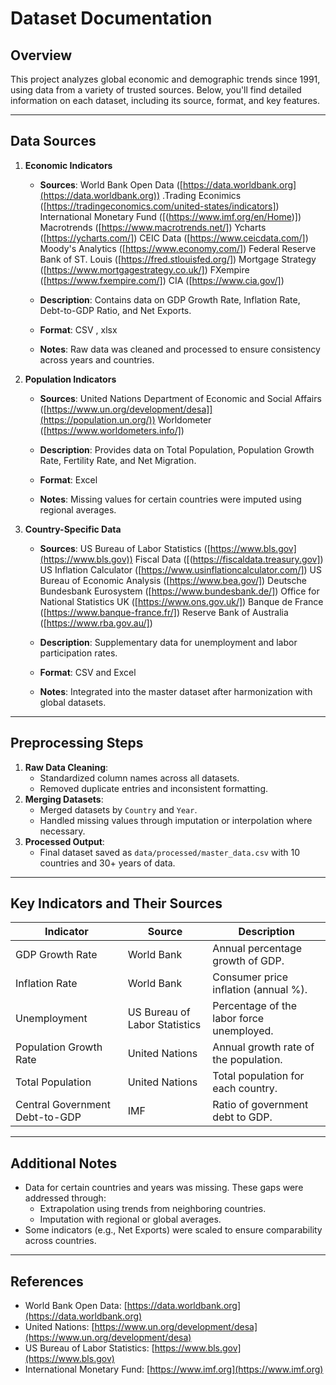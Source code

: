 # Dataset Documentation

## Overview
This project analyzes global economic and demographic trends since 1991, using data from a variety of trusted sources. Below, you'll find detailed information on each dataset, including its source, format, and key features.

---

## Data Sources
1. **Economic Indicators**  
   - **Sources**: World Bank Open Data ([https://data.worldbank.org](https://data.worldbank.org))
     .Trading Econimics ([https://tradingeconomics.com/united-states/indicators])
                  International Monetary Fund ([(https://www.imf.org/en/Home)])
                  Macrotrends ([https://www.macrotrends.net/])
                  Ycharts ([https://ycharts.com/])
                  CEIC Data ([https://www.ceicdata.com/])
                  Moody's Analytics ([https://www.economy.com/])
                  Federal Reserve Bank of ST. Louis ([https://fred.stlouisfed.org/])
                  Mortgage Strategy ([https://www.mortgagestrategy.co.uk/])
                  FXempire ([https://www.fxempire.com/])
                  CIA ([https://www.cia.gov/])
                  
                 
   - **Description**: Contains data on GDP Growth Rate, Inflation Rate, Debt-to-GDP Ratio, and Net Exports.  
   - **Format**: CSV  ,  xlsx
   - **Notes**: Raw data was cleaned and processed to ensure consistency across years and countries.  

2. **Population Indicators**  
   - **Sources**: United Nations Department of Economic and Social Affairs ([https://www.un.org/development/desa]](https://population.un.org/))
                  Worldometer ([https://www.worldometers.info/])
     
   - **Description**: Provides data on Total Population, Population Growth Rate, Fertility Rate, and Net Migration.  
   - **Format**: Excel  
   - **Notes**: Missing values for certain countries were imputed using regional averages.  

3. **Country-Specific Data**  
   - **Sources**: US Bureau of Labor Statistics ([https://www.bls.gov](https://www.bls.gov))
                  Fiscal Data ([(https://fiscaldata.treasury.gov])
                  US Inflation Calculator ([https://www.usinflationcalculator.com/])
                  US Bureau of Economic Analysis ([https://www.bea.gov/])
                  Deutsche Bundesbank Eurosystem ([https://www.bundesbank.de/])
                  Office for National Statistics UK ([https://www.ons.gov.uk/])
                  Banque de France ([https://www.banque-france.fr/])
                  Reserve Bank of Australia ([https://www.rba.gov.au/])
     
   - **Description**: Supplementary data for unemployment and labor participation rates.  
   - **Format**: CSV and Excel  
   - **Notes**: Integrated into the master dataset after harmonization with global datasets.

---

## Preprocessing Steps
1. **Raw Data Cleaning**:
   - Standardized column names across all datasets.
   - Removed duplicate entries and inconsistent formatting.
2. **Merging Datasets**:
   - Merged datasets by `Country` and `Year`.
   - Handled missing values through imputation or interpolation where necessary.
3. **Processed Output**:
   - Final dataset saved as `data/processed/master_data.csv` with 10 countries and 30+ years of data.

---

## Key Indicators and Their Sources
| Indicator                      | Source                          | Description                                             |
|--------------------------------|---------------------------------|---------------------------------------------------------|
| GDP Growth Rate                | World Bank                     | Annual percentage growth of GDP.                       |
| Inflation Rate                 | World Bank                     | Consumer price inflation (annual %).                   |
| Unemployment                   | US Bureau of Labor Statistics  | Percentage of the labor force unemployed.              |
| Population Growth Rate         | United Nations                 | Annual growth rate of the population.                  |
| Total Population               | United Nations                 | Total population for each country.                     |
| Central Government Debt-to-GDP | IMF                            | Ratio of government debt to GDP.                       |

---

## Additional Notes
- Data for certain countries and years was missing. These gaps were addressed through:
  - Extrapolation using trends from neighboring countries.
  - Imputation with regional or global averages.
- Some indicators (e.g., Net Exports) were scaled to ensure comparability across countries.

---

## References
- World Bank Open Data: [https://data.worldbank.org](https://data.worldbank.org)  
- United Nations: [https://www.un.org/development/desa](https://www.un.org/development/desa)  
- US Bureau of Labor Statistics: [https://www.bls.gov](https://www.bls.gov)  
- International Monetary Fund: [https://www.imf.org](https://www.imf.org)  

